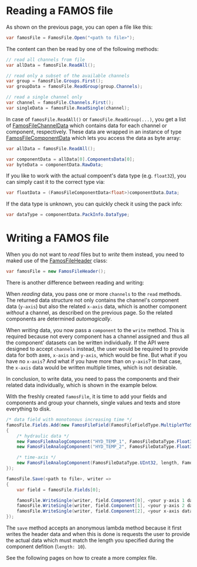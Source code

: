 # Reading a FAMOS file

As shown on the previous page, you can open a file like this:

```cs
var famosFile = FamosFile.Open("<path to file>");
```

The content can then be read by one of the following methods:

```cs
// read all channels from file
var allData = famosFile.ReadAll();

// read only a subset of the available channels
var group = famosFile.Groups.First();
var groupData = famosFile.ReadGroup(group.Channels);

// read a single channel only
var channel = famosFile.Channels.First();
var singleData = famosFile.ReadSingle(channel);
```

In case of `famosFile.ReadAll()` or `famosFile.ReadGroup(...)`, you get a list of [FamosFileChannelData](../api/ImcFamosFile.FamosFileChannelData.html) which contains data for each channel or component, respectively. These data are wrapped in an instance of type [FamosFileComponentData](../api/ImcFamosFile.FamosFileComponentData.html) which lets you access the data as byte array:

```cs
var allData = famosFile.ReadAll();

var componentData = allData[0].ComponentsData[0];
var byteData = componentData.RawData;
```

If you like to work with the actual compoent's data type (e.g. `float32`), you can simply cast it to the correct type via:

```cs
var floatData = (FamosFileComponentData<float>)componentData.Data;
```

If the data type is unknown, you can quickly check it using the pack info:

```cs
var dataType = componentData.PackInfo.DataType;
```

# Writing a FAMOS file

When you do not want to _read_ files but to _write_ them instead, you need to maked use of the [FamosFileHeader](../api/ImcFamosFile.FamosFileHeader.html) class:

```cs
var famosFile = new FamosFileHeader();
```
There is another difference between reading and writing:

When _reading_ data, you pass one or more `channels` to the `read` methods. The returned data structure not only contains the channel's component data (`y-axis`) but also the related `x-axis` data, which is another component _without_ a channel, as described on the previous page. So the related components are determined _automagically_.

When _writing_ data, you now pass a `component` to the `write` method. This is required because not every component has a channel assigned and thus all the component' datasets can be written individually. If the API were designed to accept `channels` instead, the user would be required to provide data for both axes, `x-axis` and `y-axis`, which would be fine. But what if you have no `x-axis`? And what if you have more than on `y-axis`? In that case, the `x-axis` data would be written multiple times, which is not desirable.

In conclusion, to write data, you need to pass the components and their related data individually, which is shown in the example below.

With the freshly created `famosFile`, it is time to add your fields and components and group your channels, single values and texts and store everything to disk.

```cs
/* data field with monotonous increasing time */
famosFile.Fields.Add(new FamosFileField(FamosFileFieldType.MultipleYToSingleMonotonousTime, new List<FamosFileComponent>()
{
    /* hydraulic data */
    new FamosFileAnalogComponent("HYD_TEMP_1", FamosFileDataType.Float32, length: 10),
    new FamosFileAnalogComponent("HYD_TEMP_2", FamosFileDataType.Float32, length: 10),

    /* time-axis */
    new FamosFileAnalogComponent(FamosFileDataType.UInt32, length, FamosFileComponentType.Secondary),
});

famosFile.Save(<path to file>, writer =>
{
    var field = famosFile.Fields[0];

    famosFile.WriteSingle(writer, field.Component[0], <your y-axis 1 data>);
    famosFile.WriteSingle(writer, field.Component[1], <your y-axis 2 data>);
    famosFile.WriteSingle(writer, field.Component[2], <your x-axis data>);
});
```

The `save` method accepts an anonymous lambda method because it first writes the header data and when this is done is requests the user to provide the actual data which must match the length you specified during the component defition (`length: 10`).

See the following pages on how to create a more complex file.